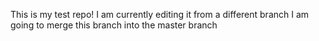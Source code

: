 This is my test repo!
I am currently editing it from a different branch
I am going to merge this branch into the master branch

